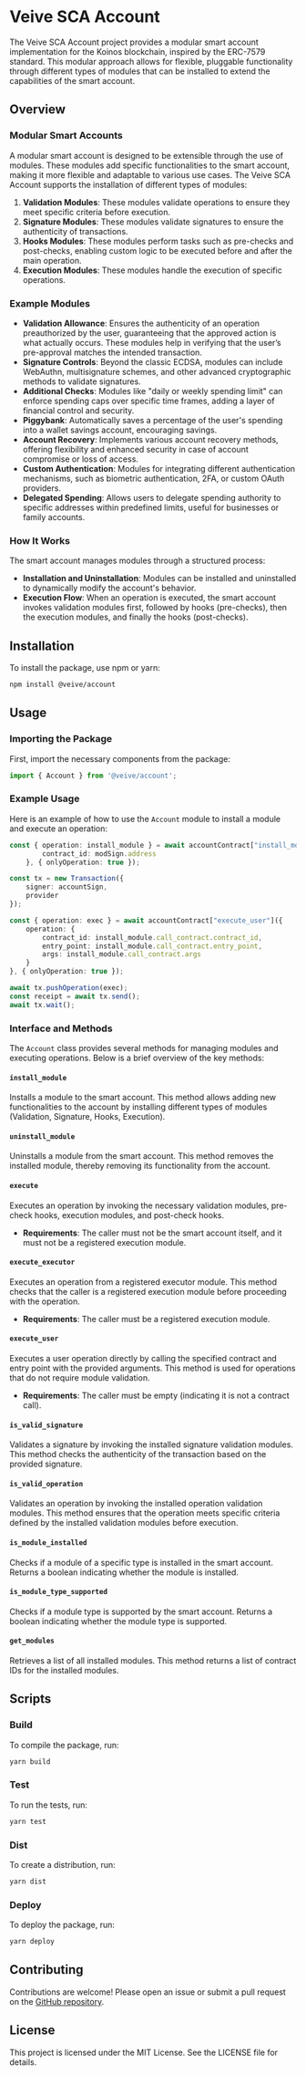 # Veive SCA Account

The Veive SCA Account project provides a modular smart account implementation for the Koinos blockchain, inspired by the ERC-7579 standard. This modular approach allows for flexible, pluggable functionality through different types of modules that can be installed to extend the capabilities of the smart account.

## Overview

### Modular Smart Accounts

A modular smart account is designed to be extensible through the use of modules. These modules add specific functionalities to the smart account, making it more flexible and adaptable to various use cases. The Veive SCA Account supports the installation of different types of modules:

1. **Validation Modules**: These modules validate operations to ensure they meet specific criteria before execution.
2. **Signature Modules**: These modules validate signatures to ensure the authenticity of transactions.
3. **Hooks Modules**: These modules perform tasks such as pre-checks and post-checks, enabling custom logic to be executed before and after the main operation.
4. **Execution Modules**: These modules handle the execution of specific operations.

### Example Modules

- **Validation Allowance**: Ensures the authenticity of an operation preauthorized by the user, guaranteeing that the approved action is what actually occurs. These modules help in verifying that the user’s pre-approval matches the intended transaction.
- **Signature Controls**: Beyond the classic ECDSA, modules can include WebAuthn, multisignature schemes, and other advanced cryptographic methods to validate signatures.
- **Additional Checks**: Modules like "daily or weekly spending limit" can enforce spending caps over specific time frames, adding a layer of financial control and security.
- **Piggybank**: Automatically saves a percentage of the user's spending into a wallet savings account, encouraging savings.
- **Account Recovery**: Implements various account recovery methods, offering flexibility and enhanced security in case of account compromise or loss of access.
- **Custom Authentication**: Modules for integrating different authentication mechanisms, such as biometric authentication, 2FA, or custom OAuth providers.
- **Delegated Spending**: Allows users to delegate spending authority to specific addresses within predefined limits, useful for businesses or family accounts.

### How It Works

The smart account manages modules through a structured process:
- **Installation and Uninstallation**: Modules can be installed and uninstalled to dynamically modify the account's behavior.
- **Execution Flow**: When an operation is executed, the smart account invokes validation modules first, followed by hooks (pre-checks), then the execution modules, and finally the hooks (post-checks).

## Installation

To install the package, use npm or yarn:

```bash
npm install @veive/account
```

## Usage

### Importing the Package

First, import the necessary components from the package:

```typescript
import { Account } from '@veive/account';
```

### Example Usage

Here is an example of how to use the `Account` module to install a module and execute an operation:

```typescript
const { operation: install_module } = await accountContract["install_module"]({
        contract_id: modSign.address
    }, { onlyOperation: true });

const tx = new Transaction({
    signer: accountSign,
    provider
});

const { operation: exec } = await accountContract["execute_user"]({
    operation: {
        contract_id: install_module.call_contract.contract_id,
        entry_point: install_module.call_contract.entry_point,
        args: install_module.call_contract.args
    }
}, { onlyOperation: true });

await tx.pushOperation(exec);
const receipt = await tx.send();
await tx.wait();
```

### Interface and Methods

The `Account` class provides several methods for managing modules and executing operations. Below is a brief overview of the key methods:

#### `install_module`
Installs a module to the smart account. This method allows adding new functionalities to the account by installing different types of modules (Validation, Signature, Hooks, Execution).

#### `uninstall_module`
Uninstalls a module from the smart account. This method removes the installed module, thereby removing its functionality from the account.

#### `execute`
Executes an operation by invoking the necessary validation modules, pre-check hooks, execution modules, and post-check hooks. 
- **Requirements**: The caller must not be the smart account itself, and it must not be a registered execution module.

#### `execute_executor`
Executes an operation from a registered executor module. This method checks that the caller is a registered execution module before proceeding with the operation.
- **Requirements**: The caller must be a registered execution module.

#### `execute_user`
Executes a user operation directly by calling the specified contract and entry point with the provided arguments. This method is used for operations that do not require module validation.
- **Requirements**: The caller must be empty (indicating it is not a contract call).

#### `is_valid_signature`
Validates a signature by invoking the installed signature validation modules. This method checks the authenticity of the transaction based on the provided signature.

#### `is_valid_operation`
Validates an operation by invoking the installed operation validation modules. This method ensures that the operation meets specific criteria defined by the installed validation modules before execution.

#### `is_module_installed`
Checks if a module of a specific type is installed in the smart account. Returns a boolean indicating whether the module is installed.

#### `is_module_type_supported`
Checks if a module type is supported by the smart account. Returns a boolean indicating whether the module type is supported.

#### `get_modules`
Retrieves a list of all installed modules. This method returns a list of contract IDs for the installed modules.

## Scripts

### Build

To compile the package, run:

```bash
yarn build
```

### Test

To run the tests, run:

```bash
yarn test
```

### Dist

To create a distribution, run:

```bash
yarn dist
```

### Deploy

To deploy the package, run:

```bash
yarn deploy
```

## Contributing

Contributions are welcome! Please open an issue or submit a pull request on the [GitHub repository](https://github.com/veiveprotocol).

## License

This project is licensed under the MIT License. See the LICENSE file for details.